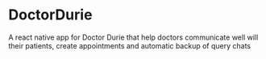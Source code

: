 # DoctorDurie
A react native app for Doctor Durie that help doctors communicate well will their patients, create appointments and automatic backup of query chats
